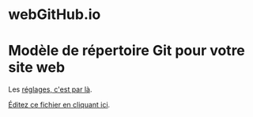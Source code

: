 # webGitHub.io
# Modèle de répertoire Git pour votre site web

Les [réglages, c'est par là](../../settings).

[Éditez ce fichier en cliquant ici](../../edit/master/README.md).
